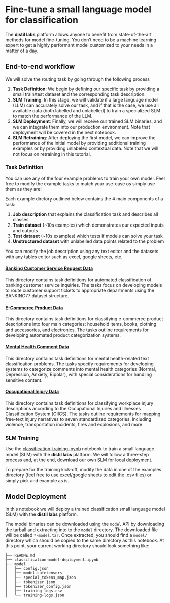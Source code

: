 # Fine-tune a small language model for classification

The **distil labs** platform allows anyone to benefit from state-of-the-art methods for model fine-tuning. You don’t need to be a machine learning expert to get a highly performant model customized to your needs in a matter of a day. 


## End-to-end workflow
We will solve the routing task by going through the following process

1. **Task Definition**: We begin by defining our specific task by providing a small train/test dataset and the corresponding task description.
2. **SLM Training**: In this stage, we will validate if a large language model (LLM) can accurately solve our task, and if that is the case, we use all available data (both labelled and unlabelled) to train a specialized SLM to match the performance of the LLM.
3. **SLM Deployment**: Finally, we will receive our trained SLM binaries, and we can integrate them into our production environment. Note that deployment will be covered in the next notebook.
4. **SLM Retraining**: After deploying the first model, we can improve the performance of the initial model by providing additional training examples or by providing unlabeled contextual data. Note that we will not focus on retraining in this tutorial.


### Task Definition
You can use any of the four example problems to train your own model. Feel free to modify the example tasks to match your use-case os simply use them as they are! 

Each example dirctory outlined below contains the 4 main components of a task:
1. **Job description** that explains the classification task and describes all classes
2. **Train dataset** (~10s examples) which demonstrates our expected inputs and outputs
3. **Test dataset** (~10s examples) which tests if models can solve your task
4. **Unstructured dataset** with unlabelled data points related to the problem

You can modify the job description using any text editor and the datasets with any tables editor such as excel, google sheets, etc.


#### [Banking Customer Service Request Data](data-banking-routing/)
This directory contains task definitions for automated classification of banking customer service inquiries. The tasks focus on developing models to route customer support tickets to appropriate departments using the BANKING77 dataset structure.

#### [E-Commerce Product Data](data-ecommerce/)
This directory contains task definitions for classifying e-commerce product descriptions into four main categories: household items, books, clothing and accessories, and electronics. The tasks outline requirements for developing automated product categorization systems.

#### [Mental Health Comment Data](data-mental-health/)
This directory contains task definitions for mental health-related text classification problems. The tasks specify requirements for developing systems to categorize comments into mental health categories (Normal, Depression, Anxiety, Bipolar), with special considerations for handling sensitive content.

#### [Occupational Injury Data](data-injury/)
This directory contains task definitions for classifying workplace injury descriptions according to the Occupational Injuries and Illnesses Classification System (OIICS). The tasks outline requirements for mapping free-text injury narratives to seven standardized categories, including violence, transportation incidents, fires and explosions, and more.

### SLM Training
Use the [classification-training.ipynb](classification-training.ipynb) notebook to train a small language model (SLM) with the **distil labs** platform. We will follow a three-step process and, at the end, download our own SLM for local deployment.

To prepare for the training kick-off, modify the data in one of the examples directory (feel free to use excel/google sheets to edit the .csv files) or simply pick and example as is.

## Model Deployment
In this notebook we will deploy a trained classification small language model (SLM) with the **distil labs** platform. 

The model binaries can be downloaded using the `model` API by downloading the tarball and extracting into to the `model` directory.  The downloaded file will be called `*-model.tar`. Once extracted, you should find a `model/` directory which should be copied to the same directory as this notebook. At this point, your current working directory should look something like:

```
├── README.md
├── classification-model-deployment.ipynb
├── model
│   ├── config.json
│   ├── model.safetensors
│   ├── special_tokens_map.json
│   ├── tokenizer.json
│   ├── tokenizer_config.json
│   ├── training-logs.csv
│   └── training-logs.json
```

